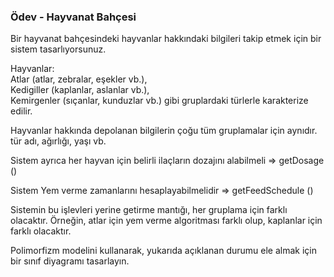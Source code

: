 <h3>Ödev - Hayvanat Bahçesi</h3>

Bir hayvanat bahçesindeki hayvanlar hakkındaki bilgileri takip etmek için bir sistem tasarlıyorsunuz.<br>

Hayvanlar:<br>
Atlar (atlar, zebralar, eşekler vb.),<br>
Kedigiller (kaplanlar, aslanlar vb.),<br>
Kemirgenler (sıçanlar, kunduzlar vb.) gibi gruplardaki türlerle karakterize edilir.<br>

Hayvanlar hakkında depolanan bilgilerin çoğu tüm gruplamalar için aynıdır.<br>
tür adı, ağırlığı, yaşı vb.<br>

Sistem ayrıca her hayvan için belirli ilaçların dozajını alabilmeli => getDosage ()<br>

Sistem Yem verme zamanlarını hesaplayabilmelidir => getFeedSchedule ()<br>

Sistemin bu işlevleri yerine getirme mantığı, her gruplama için farklı olacaktır. Örneğin, atlar için yem verme algoritması farklı olup, kaplanlar için farklı olacaktır.<br>

Polimorfizm modelini kullanarak, yukarıda açıklanan durumu ele almak için bir sınıf diyagramı tasarlayın.<br>
